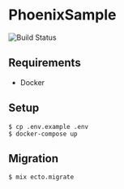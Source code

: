 # PhoenixSample

![Build Status](https://github.com/gotoeveryone/phoenix_sample/workflows/Build/badge.svg)

## Requirements

- Docker

## Setup

```console
$ cp .env.example .env
$ docker-compose up
```

## Migration

```console
$ mix ecto.migrate
```
